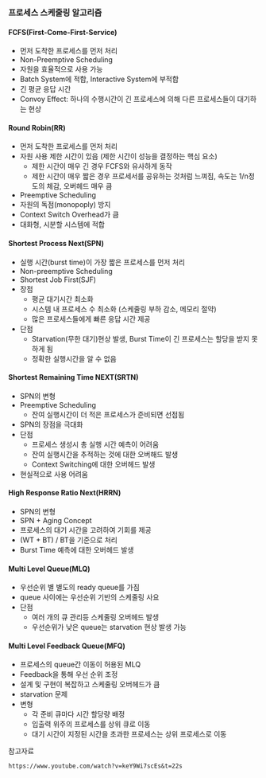 ### 프로세스 스케줄링 알고리즘

#### FCFS(First-Come-First-Service)
- 먼저 도착한 프로세스를 먼저 처리
- Non-Preemptive Scheduling
- 자원을 효율적으로 사용 가능
- Batch System에 적합, Interactive System에 부적합
- 긴 평균 응답 시간
- Convoy Effect: 하나의 수행시간이 긴 프로세스에 의해 다른 프로세스들이 대기하는 현상

#### Round Robin(RR)
- 먼저 도착한 프로세스를 먼저 처리
- 자원 사용 제한 시간이 있음 (제한 시간이 성능을 결정하는 핵심 요소)
  - 제한 시간이 매우 긴 경우 FCFS와 유사하게 동작
  - 제한 시간이 매우 짧은 경우 프로세서를 공유하는 것처럼 느껴짐, 속도는 1/n정도의 체감, 오버헤드 매우 큼
- Preemptive Scheduling
- 자원의 독점(monopoply) 방지
- Context Switch Overhead가 큼
- 대화형, 시분할 시스템에 적합

#### Shortest Process Next(SPN)
- 실행 시간(burst time)이 가장 짧은 프로세스를 먼저 처리
- Non-preemptive Scheduling
- Shortest Job First(SJF)
- 장점
  - 평균 대기시간 최소화
  - 시스템 내 프로세스 수 최소화 (스케줄링 부하 감소, 메모리 절약)
  - 많은 프로세스들에게 빠른 응답 시간 제공
- 단점
  - Starvation(무한 대기)현상 발생, Burst Time이 긴 프로세스는 할당을 받지 못하게 됨
  - 정확한 실행시간을 알 수 없음

#### Shortest Remaining Time NEXT(SRTN)
- SPN의 변형
- Preemptive Scheduling
  - 잔여 실행시간이 더 적은 프로세스가 준비되면 선점됨
- SPN의 장점을 극대화
- 단점
  - 프로세스 생성시 총 실행 시간 예측이 어려움
  - 잔여 실행시간을 추적하는 것에 대한 오버해드 발생
  - Context Switching에 대한 오버헤드 발생
- 현실적으로 사용 어려움

#### High Response Ratio Next(HRRN)
- SPN의 변형
- SPN + Aging Concept
- 프로세스의 대기 시간을 고려하여 기회를 제공
- (WT + BT) / BT을 기준으로 처리
- Burst Time 예측에 대한 오버헤드 발생

#### Multi Level Queue(MLQ)
- 우선순위 별 별도의 ready queue를 가짐
- queue 사이에는 우선순위 기반의 스케줄링 사요
- 단점
  - 여러 개의 큐 관리등 스케줄링 오버헤드 발생
  - 우선순위가 낮은 queue는 starvation 현상 발생 가능

#### Multi Level Feedback Queue(MFQ)
- 프로세스의 queue간 이동이 허용된 MLQ
- Feedback을 통해 우선 순위 조정
- 설계 및 구현이 복잡하고 스케줄링 오버헤드가 큼
- starvation 문제
- 변형
  - 각 준비 큐마다 시간 할당량 배정
  - 입출력 위주의 프로세스를 상위 큐로 이동
  - 대기 시간이 지정된 시간을 초과한 프로세스는 상위 프로세스로 이동







참고자료
```
https://www.youtube.com/watch?v=keY9Wi7scEs&t=22s
```












